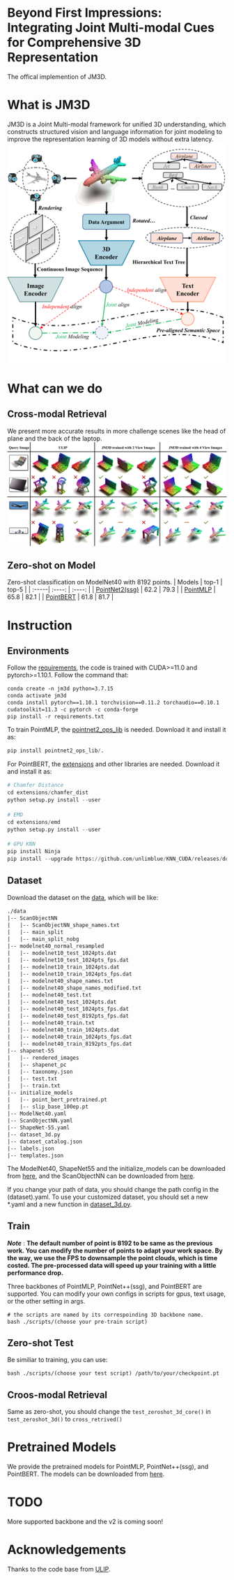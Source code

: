 # Beyond First Impressions: Integrating Joint Multi-modal Cues for Comprehensive 3D Representation
The offical implemention of JM3D.

# What is JM3D
JM3D is a Joint Multi-modal framework for unified 3D understanding, which constructs structured vision and language information for joint modeling to improve the representation learning of 3D models without extra latency.
![](assets/figure1.png)

# What can we do
## Cross-modal Retrieval
We present more accurate results in more challenge scenes like the head of plane and the back of the laptop.
![](assets/visulization.png)

## Zero-shot on Model
Zero-shot classification on ModelNet40 with 8192 points.
| Models | top-1  | top-5 |
| :-----| :----: | :----: |
| [PointNet2(ssg)](https://drive.google.com/file/d/1gZ6nCUrKAezFezUidj1unKI6-fby2f4k/view?usp=sharing) | 62.2 | 79.3 |
| [PointMLP](https://drive.google.com/file/d/14HMMemeEJI2oUA3K8UPoFczr24M3x0d6/view?usp=sharing) | 65.8 | 82.1 |
| [PointBERT](https://drive.google.com/file/d/1rdV5zH09-tuxm3OG9iNUAVSbJA8ZEzPE/view?usp=sharing) | 61.8 | 81.7 |
# Instruction
## Environments
Follow the [requirements](requirements.txt), the code is trained with CUDA>=11.0 and pytorch>=1.10.1. Follow the command that:
```shell
conda create -n jm3d python=3.7.15
conda activate jm3d
conda install pytorch==1.10.1 torchvision==0.11.2 torchaudio==0.10.1 cudatoolkit=11.3 -c pytorch -c conda-forge
pip install -r requirements.txt
```
To train PointMLP, the [pointnet2_ops_lib](https://github.com/ma-xu/pointMLP-pytorch/tree/main/pointnet2_ops_lib) is needed. Download it and install it as:
```python
pip install pointnet2_ops_lib/.
```
For PointBERT, the [extensions](https://github.com/lulutang0608/Point-BERT/tree/master/extensions) and other libraries are needed. Download it and install it as:
``` python
# Chamfer Distance
cd extensions/chamfer_dist
python setup.py install --user

# EMD
cd extensions/emd
python setup.py install --user

# GPU KNN
pip install Ninja
pip install --upgrade https://github.com/unlimblue/KNN_CUDA/releases/download/0.2/KNN_CUDA-0.2-py3-none-any.whl
```

## Dataset
Download the dataset on the [data](data), which will be like:
```
./data
|-- ScanObjectNN
|   |-- ScanObjectNN_shape_names.txt
|   |-- main_split
|   |-- main_split_nobg
|-- modelnet40_normal_resampled
|   |-- modelnet10_test_1024pts.dat
|   |-- modelnet10_test_1024pts_fps.dat
|   |-- modelnet10_train_1024pts.dat
|   |-- modelnet10_train_1024pts_fps.dat
|   |-- modelnet40_shape_names.txt
|   |-- modelnet40_shape_names_modified.txt
|   |-- modelnet40_test.txt
|   |-- modelnet40_test_1024pts.dat
|   |-- modelnet40_test_1024pts_fps.dat
|   |-- modelnet40_test_8192pts_fps.dat
|   |-- modelnet40_train.txt
|   |-- modelnet40_train_1024pts.dat
|   |-- modelnet40_train_1024pts_fps.dat
|   |-- modelnet40_train_8192pts_fps.dat
|-- shapenet-55
|   |-- rendered_images
|   |-- shapenet_pc
|   |-- taxonomy.json
|   |-- test.txt
|   |-- train.txt
|-- initialize_models
|   |-- point_bert_pretrained.pt
|   |-- slip_base_100ep.pt
|-- ModelNet40.yaml
|-- ScanObjectNN.yaml
|-- ShapeNet-55.yaml
|-- dataset_3d.py
|-- dataset_catalog.json
|-- labels.json
|-- templates.json
```
The ModelNet40, ShapeNet55 and the initialize_models can be downloaded from [here](https://console.cloud.google.com/storage/browser/sfr-ulip-code-release-research;tab=objects?prefix=&forceOnObjectsSortingFiltering=false), and the ScanObjectNN can be downloaded from [here](https://hkust-vgd.github.io/scanobjectnn/).

If you change your path of data, you should change the path config in the (dataset).yaml. To use your customized dataset, you should set a new \*.yaml and a new function in [dataset_3d.py](data/dataset_3d.py).
## Train
**_Note_** : **The default number of point is 8192 to be same as the previous work. You can modify the number of points to adapt your work space. By the way, we use the FPS to downsample the point clouds, which is time costed. The pre-processed data will speed up your training with a little performance drop.** 

Three backbones of PointMLP, PointNet++(ssg), and PointBERT are supported. You can modify your own configs in scripts for gpus, text usage, or the other setting in args.
```shell
# the scripts are named by its correspoinding 3D backbone name.
bash ./scripts/(choose your pre-train script)
```
## Zero-shot Test
Be similiar to training, you can use:
```shell
bash ./scripts/(choose your test script) /path/to/your/checkpoint.pt
```
## Croos-modal Retrieval
Same as zero-shot, you should change the `test_zeroshot_3d_core()` in `test_zeroshot_3d()` to `cross_retrived()`

# Pretrained Models
We provide the pretrained models for PointMLP, PointNet++(ssg), and PointBERT. The models can be downloaded from [here](https://drive.google.com/drive/folders/1qRO1IzkPn6InSl1Sx0ACzsbWAXRHxizv?usp=sharing).

# TODO
More supported backbone and the v2 is coming soon!

# Acknowledgements
Thanks to the code base from [ULIP](https://github.com/salesforce/ULIP).
<!-- # Pipeline
![](assets/pipeline.png) -->
